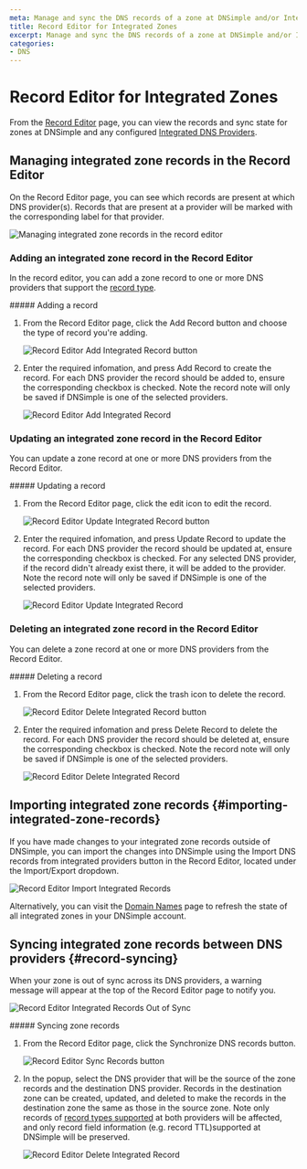 ```yaml
---
meta: Manage and sync the DNS records of a zone at DNSimple and/or Integrated DNS Providers.
title: Record Editor for Integrated Zones
excerpt: Manage and sync the DNS records of a zone at DNSimple and/or Integrated DNS Providers.
categories:
- DNS
---
```


# Record Editor for Integrated Zones

From the [Record Editor](/articles/record-editor) page, you can view the records and sync state for zones at DNSimple and any configured [Integrated DNS Providers](/articles/integrated-dns-providers).


## Managing integrated zone records in the Record Editor

On the Record Editor page, you can see which records are present at which DNS provider(s). Records that are present at a provider will be marked with the corresponding label for that provider.

![Managing integrated zone records in the record editor](/files/record-editor-integrated-zones-manage-records.png)

### Adding an integrated zone record in the Record Editor

In the record editor, you can add a zone record to one or more DNS providers that support the [record type](/articles/integrated-dns-providers#supported-record-types).

<div class="section-steps" markdown="1">
##### Adding a record

1.  From the Record Editor page, click the <label>Add Record</label> button and choose the type of record you're adding.

    ![Record Editor Add Integrated Record button](/files/record-editor-integrated-zones-add-record-button.png)

1.  Enter the required infomation, and press <label>Add Record</label> to create the record. For each DNS provider the record should be added to, ensure the corresponding checkbox is checked. Note the record note will only be saved if DNSimple is one of the selected providers.

    ![Record Editor Add Integrated Record](/files/record-editor-integrated-zones-add-record.png)
</div>

### Updating an integrated zone record in the Record Editor

You can update a zone record at one or more DNS providers from the Record Editor.

<div class="section-steps" markdown="1">
##### Updating a record

1.  From the Record Editor page, click the edit icon to edit the record.

    ![Record Editor Update Integrated Record button](/files/record-editor-integrated-zones-edit-record-button.png)

1.  Enter the required infomation, and press <label>Update Record</label> to update the record. For each DNS provider the record should be updated at, ensure the corresponding checkbox is checked. For any selected DNS provider, if the record didn't already exist there, it will be added to the provider.  Note the record note will only be saved if DNSimple is one of the selected providers.

    ![Record Editor Update Integrated Record](/files/record-editor-integrated-zones-edit-record.png)
</div>

### Deleting an integrated zone record in the Record Editor

You can delete a zone record at one or more DNS providers from the Record Editor.

<div class="section-steps" markdown="1">
##### Deleting a record

1.  From the Record Editor page, click the trash icon to delete the record.

    ![Record Editor Delete Integrated Record button](/files/record-editor-integrated-zones-delete-record-button.png)

1.  Enter the required infomation and press <label>Delete Record</label> to delete the record. For each DNS provider the record should be deleted at, ensure the corresponding checkbox is checked. Note the record note will only be saved if DNSimple is one of the selected providers.

    ![Record Editor Delete Integrated Record](/files/record-editor-integrated-zones-delete-record.png)
</div>

## Importing integrated zone records {#importing-integrated-zone-records}

If you have made changes to your integrated zone records outside of DNSimple, you can import the changes into DNSimple using the <label>Import DNS records from integrated providers</label> button in the Record Editor, located under the <label>Import/Export</label> dropdown.

![Record Editor Import Integrated Records](/files/record-editor-integrated-zones-import-records.png)

Alternatively, you can visit the [Domain Names](/articles/managing-integrated-zones#refreshing-and-importing-integrated-zones) page to refresh the state of all integrated zones in your DNSimple account.

## Syncing integrated zone records between DNS providers {#record-syncing}

When your zone is out of sync across its DNS providers, a warning message will appear at the top of the Record Editor page to notify you.

![Record Editor Integrated Records Out of Sync](/files/record-editor-integrated-zones-out-of-sync.png)

<div class="section-steps" markdown="1">
##### Syncing zone records

1.  From the Record Editor page, click the <label>Synchronize DNS records</label> button.

    ![Record Editor Sync Records button](/files/record-editor-integrated-zones-sync-button.png)

1.  In the popup, select the DNS provider that will be the source of the zone records and the destination DNS provider. Records in the destination zone can be created, updated, and deleted to make the records in the destination zone the same as those in the source zone. Note only records of [record types supported](/articles/integrated-dns-providers#supported-record-types) at both providers will be affected, and only record field information (e.g. record TTL)supported at DNSimple will be preserved.

    ![Record Editor Delete Integrated Record](/files/record-editor-integrated-zones-sync-records.png)
</div>
